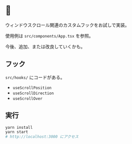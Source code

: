 # 📜

ウィンドウスクロール関連のカスタムフックをお試しで実装。

使用例は `src/components/App.tsx` を参照。

今後、追加、または改良していくかも。

## フック

`src/hooks/` にコードがある。

- `useScrollPosition`
- `useScrollDirection`
- `useScrollOver`

## 実行

```bash
yarn install
yarn start
# http://localhost:3000 にアクセス
```
